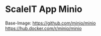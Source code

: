 ScaleIT App Minio
===================

Base-Image:
https://github.com/minio/minio
https://hub.docker.com/r/minio/minio